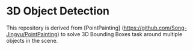 # 3D Object Detection
This repository is derived from [PointPainting] (https://github.com/Song-Jingyu/PointPainting) to solve 3D Bounding Boxes task around multiple objects in the scene.